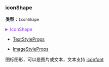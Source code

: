 ### iconShape

**类型**：`IconShape`

<details>
  <summary style="color: #873bf4; cursor: pointer;">
    IconShape
  </summary>

```ts
type IconShape = Partial<
  TextStyleProps &
    ImageStyleProps &
    ShapeStyle & {
      offsetX?: number;
      offsetY?: number;
      lod?: number;
    }
>;
```

</details>

- [TextStyleProps](/apis/shape/text-style-props)

- [ImageStyleProps](/apis/shape/image-style-props)

图标图形，可以是图片或文本，文本支持 [iconfont](/manual/advanced/iconfont)
